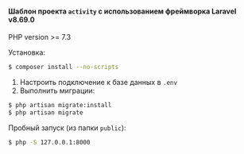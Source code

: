 #### Шаблон проекта `activity` с использованием фреймворка Laravel v8.69.0

PHP version >= 7.3

Установка:


```bash
$ composer install --no-scripts
```

1) Настроить подключение к базе данных в ```.env```
2) Выполнить миграции:
```bash
$ php artisan migrate:install
$ php artisan migrate
```


Пробный запуск (из папки ``public``): 

```bash
$ php -S 127.0.0.1:8000
```

